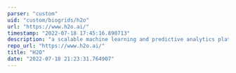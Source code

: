 ```yaml
---
parser: "custom"
uid: "custom/biogrids/h2o"
url: "https://www.h2o.ai/"
timestamp: "2022-07-18 17:45:16.890713"
description: "a scalable machine learning and predictive analytics platform."
repo_url: "https://www.h2o.ai/"
title: "H2O"
date: "2022-07-18 21:23:31.764907"
---
```

